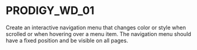 # PRODIGY_WD_01
Create an interactive navigation menu that changes color or style when scrolled or when hovering over a menu item. The navigation menu should have a fixed position and be visible on all pages. 
